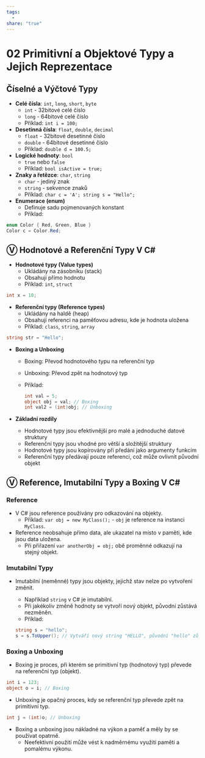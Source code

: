```yaml
---
tags:
  - 
share: "true"
---
```


# 02 Primitivní a Objektové Typy a Jejich Reprezentace

## Číselné a Výčtové Typy

- **Celé čísla**: `int`, `long`, `short`, `byte`
	- `int` - 32bitové celé číslo
	- `long` - 64bitové celé číslo
	- Příklad: `int i = 100;`
- **Desetinná čísla**: `float`, `double`, `decimal`
	- `float` - 32bitové desetinné číslo
	- `double` - 64bitové desetinné číslo
	- Příklad: `double d = 100.5;`
- **Logické hodnoty**: `bool`
	- `true` nebo `false`
	- Příklad: `bool isActive = true;`
- **Znaky a řetězce**: `char`, `string`
	- `char` - jediný znak
	- `string` - sekvence znaků
	- Příklad: `char c = 'A'; string s = "Hello";`
- **Enumerace (enum)**
	- Definuje sadu pojmenovaných konstant
	- Příklad: 

```csharp
enum Color { Red, Green, Blue }
Color c = Color.Red;
```

## Ⓥ Hodnotové a Referenční Typy V C#

- **Hodnotové typy (Value types)**
	- Ukládány na zásobníku (stack)
	- Obsahují přímo hodnotu
	- Příklad: `int`, `struct`

```csharp
int x = 10;
```

- **Referenční typy (Reference types)**
	- Ukládány na haldě (heap)
	- Obsahují referenci na paměťovou adresu, kde je hodnota uložena
	- Příklad: `class`, `string`, `array`

```csharp
string str = "Hello";
```

- **Boxing a Unboxing**
	- Boxing: Převod hodnotového typu na referenční typ
	- Unboxing: Převod zpět na hodnotový typ
	- Příklad:

		```csharp
		int val = 5;
		object obj = val; // Boxing
		int val2 = (int)obj; // Unboxing
		```

- **Základní rozdíly**
	- Hodnotové typy jsou efektivnější pro malé a jednoduché datové struktury
	- Referenční typy jsou vhodné pro větší a složitější struktury
	- Hodnotové typy jsou kopírovány při předání jako argumenty funkcím
	- Referenční typy předávají pouze referenci, což může ovlivnit původní objekt

## Ⓥ Reference, Imutabilní Typy a Boxing V C\#

### Reference

- V C# jsou reference používány pro odkazování na objekty.
	- Příklad: `var obj = new MyClass();` - `obj` je reference na instanci `MyClass`.
- Reference neobsahuje přímo data, ale ukazatel na místo v paměti, kde jsou data uložena.
	- Při přiřazení `var anotherObj = obj;` obě proměnné odkazují na stejný objekt.

### Imutabilní Typy

- Imutabilní (neměnné) typy jsou objekty, jejichž stav nelze po vytvoření změnit.
	- Například `string` v C# je imutabilní.
	- Při jakékoliv změně hodnoty se vytvoří nový objekt, původní zůstává nezměněn.
	- Příklad:

    ```csharp
    string s = "hello";
    s = s.ToUpper(); // Vytváří nový string "HELLO", původní "hello" zůstává nezměněný.
    ```

### Boxing a Unboxing

- Boxing je proces, při kterém se primitivní typ (hodnotový typ) převede na referenční typ (objekt).

```csharp
int i = 123;
object o = i; // Boxing
```

- Unboxing je opačný proces, kdy se referenční typ převede zpět na primitivní typ.

```csharp
int j = (int)o; // Unboxing
```

- Boxing a unboxing jsou nákladné na výkon a paměť a měly by se používat opatrně.
	- Neefektivní použití může vést k nadměrnému využití paměti a pomalému výkonu.

